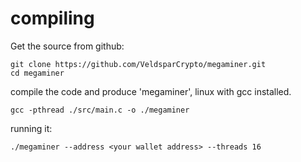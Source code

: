 # compiling
Get the source from github:

```
git clone https://github.com/VeldsparCrypto/megaminer.git
cd megaminer
```

compile the code and produce 'megaminer', linux with gcc installed.
```
gcc -pthread ./src/main.c -o ./megaminer
```

running it:
```
./megaminer --address <your wallet address> --threads 16
```


